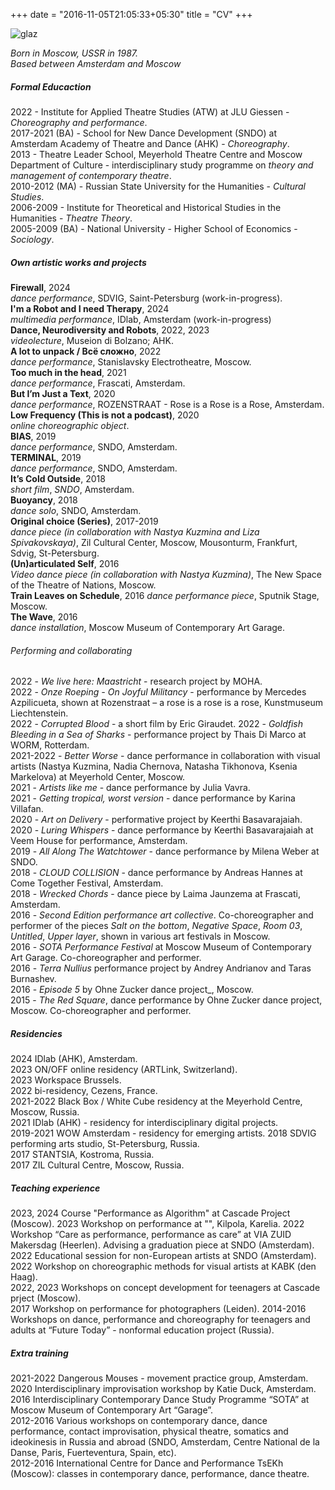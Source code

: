 +++
date = "2016-11-05T21:05:33+05:30"
title = "CV"
+++

![glaz][1]


_Born in Moscow, USSR in 1987._  
_Based between Amsterdam and Moscow_   

##### Formal Educaction

2022 - Institute for Applied Theatre Studies (ATW) at JLU Giessen - *Choreography and performance*.  
2017-2021 (BA) - School for New Dance Development (SNDO) at Amsterdam Academy of Theatre and Dance (AHK) - *Choreography*.    
2013 - Theatre Leader School, Meyerhold Theatre Centre and Moscow Department of Culture - interdisciplinary study programme on *theory and management of contemporary theatre*.  
2010-2012 (MA) - Russian State University for the Humanities - *Cultural Studies*.  
2006-2009 - Institute for Theoretical and Historical Studies in the Humanities - *Theatre Theory*.  
2005-2009 (BA) - National University - Higher School of Economics - *Sociology*.

##### Own artistic works and projects
**Firewall**, 2024  
_dance performance_, SDVIG, Saint-Petersburg (work-in-progress).   
**I'm a Robot and I need Therapy**, 2024   
_multimedia performance_, IDlab, Amsterdam (work-in-progress)   
**Dance, Neurodiversity and Robots**, 2022, 2023  
_videolecture_, Museion di Bolzano; AHK.  
**A lot to unpack / Всё сложно**, 2022   
_dance performance_, Stanislavsky Electrotheatre, Moscow.  
**Too much in the head**, 2021  
_dance performance_, Frascati, Amsterdam.  
**But I’m Just a Text**, 2020  
_dance performance_, ROZENSTRAAT - Rose is a Rose is a Rose, Amsterdam.  
**Low Frequency (This is not a podcast)**, 2020  
_online choreographic object_.   
**BIAS**, 2019  
_dance performance_, SNDO, Amsterdam.  
**TERMINAL**, 2019  
_dance performance_, SNDO, Amsterdam.  
**It’s Cold Outside**, 2018  
_short film_, *SNDO*, Amsterdam.  
**Buoyancy**, 2018  
_dance solo_, SNDO, Amsterdam.  
**Original choice (Series)**, 2017-2019  
_dance piece (in collaboration with Nastya Kuzmina and Liza Spivakovskaya)_, Zil Cultural Center, Moscow, Mousonturm, Frankfurt, Sdvig, St-Petersburg.  
**(Un)articulated Self**, 2016  
_Video dance piece (in collaboration with Nastya Kuzmina)_, The New Space of the Theatre of Nations, Moscow.  
**Train Leaves on Schedule**, 2016 
_dance performance piece_, Sputnik Stage, Moscow.  
**The Wave**, 2016  
_dance installation_, Moscow Museum of Contemporary Art Garage.  

###### Performing and collaborating

2022 - _We live here: Maastricht_ - research project by MOHA.  
2022 - _Onze Roeping - On Joyful Militancy_ - performance by Mercedes Azpilicueta, shown at Rozenstraat – a rose is a rose is a rose, Kunstmuseum Liechtenstein.  
2022 - _Corrupted Blood_ - a short film by Eric Giraudet. 
2022 - _Goldfish Bleeding in a Sea of Sharks_ - performance project by Thais Di Marco at WORM, Rotterdam.  
2021-2022 - _Better Worse_ - dance performance in collaboration with visual artists (Nastya Kuzmina, Nadia Chernova, Natasha Tikhonova, Ksenia Markelova) at Meyerhold Center, Moscow.   
2021 - _Artists like me_ - dance performance by Julia Vavra.  
2021 - _Getting tropical, worst version_ - dance performance by Karina Villafan.  
2020 - _Art on Delivery_ - performative project by Keerthi Basavarajaiah.  
2020 - _Luring Whispers_ - dance performance by Keerthi Basavarajaiah at Veem House for performance, Amsterdam.  
2019 - _All Along The Watchtower_ - dance performance by Milena Weber at SNDO.  
2018 - _CLOUD COLLISION_ - dance performance by Andreas Hannes at Come Together Festival, Amsterdam.  
2018 - _Wrecked Chords_ - dance piece by Laima Jaunzema at Frascati, Amsterdam.  
2016 - _Second Edition performance art collective_. Co-choreographer and performer of the pieces _Salt on the bottom_, _Negative Space_, _Room 03_, _Untitled_, _Upper layer_, shown in various art festivals in Moscow.  
2016 - _SOTA Performance Festival_ at  Moscow Museum of Contemporary Art Garage.  Co-choreographer and performer.  
2016 - _Terra Nullius_ performance project by Andrey Andrianov and Taras Burnashev.   
2016 - _Episode 5_ by Ohne Zucker dance project_, Moscow.  
2015 - _The Red Square_, dance performance by Ohne Zucker dance project, Moscow. Co-choreographer and performer.  

##### Residencies

2024 IDlab (AHK), Amsterdam.  
2023 ON/OFF online residency (ARTLink, Switzerland).  
2023 Workspace Brussels.  
2022 bi-residency, Cezens, France.  
2021-2022 Black Box / White Cube residency at the Meyerhold Centre, Moscow, Russia.   
2021 IDlab (AHK) - residency for interdisciplinary digital projects.  
2019-2021 WOW Amsterdam - residency for emerging artists.
2018 SDVIG performing arts studio, St-Petersburg, Russia.  
2017 STANTSIA, Kostroma, Russia.  
2017 ZIL Cultural Centre, Moscow, Russia.  

##### Teaching experience

2023, 2024 Course "Performance as Algorithm" at Cascade Project (Moscow).
2023 Workshop on performance at "", Kilpola, Karelia.
2022 Workshop “Care as performance, performance as care” at VIA ZUID Makersdag (Heerlen). Advising a graduation piece at SNDO (Amsterdam).  
2022 Educational session for non-European artists at SNDO (Amsterdam).  
2022 Workshop on choreographic methods for visual artists at KABK (den Haag).  
2022, 2023 Workshops on concept development for teenagers at Cascade prject (Moscow).   
2017 Workshop on performance for photographers (Leiden).
2014-2016 Workshops on dance, performance and choreography for teenagers and adults at “Future Today” - nonformal education project (Russia).  

##### Extra training

2021-2022  Dangerous Mouses - movement practice group, Amsterdam.    
2020  Interdisciplinary improvisation workshop by Katie Duck, Amsterdam.  
2016  Interdisciplinary Contemporary Dance Study Programme “SOTA” at Moscow Museum of Contemporary Art “Garage”.  
2012-2016  Various workshops on contemporary dance, dance performance, contact improvisation, physical theatre, somatics and ideokinesis in Russia and abroad (SNDO, Amsterdam, Centre National de la Danse, Paris, Fuerteventura, Spain, etc).  
2012-2016  International Centre for Dance and Performance TsEKh (Moscow): classes in contemporary dance, performance, dance theatre.  





[1]: /img/portfolio/glazz.jpg